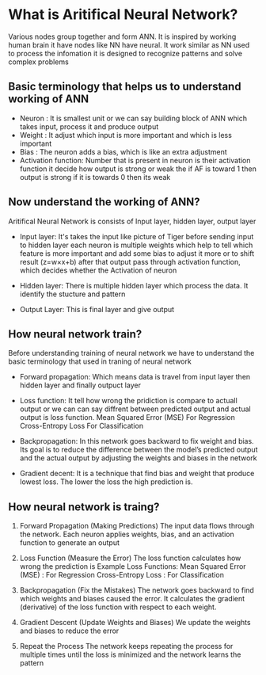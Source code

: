 # What is Aritifical Neural Network?

Various nodes group together and form ANN. It is inspired by working human brain it have nodes like NN have neural. It work similar as NN used to process the infomation it is designed to recognize patterns and solve complex problems

## Basic terminology that helps us to understand working of ANN

- Neuron : It is smallest unit or we can say building block of ANN which takes input, process it and produce output
- Weight : It adjust which input is more important and which is less important
- Bias : The neuron adds a bias, which is like an extra adjustment
- Activation function: Number that is present in neuron is their activation function it decide how output is strong or weak the if AF is toward 1 then output is strong if it is towards 0 then its weak

## Now understand the working of ANN?

Aritifical Neural Network is consists of Input layer, hidden layer, output layer

- Input layer: It's takes the input like picture of Tiger before sending input to hidden layer each neuron is multiple weights which help to tell which feature is more important and add some bias to adjust it more or to shift result
(z=w×x+b) after that output pass through activation function, which decides whether the Activation of neuron

- Hidden layer: There is multiple hidden layer which process the data. It identify the stucture and pattern

- Output Layer: This is final layer and give output

## How neural network train?

Before understanding training of neural network we have to understand the basic terminology that used in traning of neural network

- Forward propagation: Which means data is travel from input layer then hidden layer and finally outpuct layer

- Loss function: It tell how wrong the pridiction is compare to actuall output or we can can say diffrent between predicted output and actual output is loss function.
Mean Squared Error (MSE)  For Regression
Cross-Entropy Loss For Classification

- Backpropagation: In this network goes backward to fix weight and bias. Its goal is to reduce the difference between the model’s predicted output and the actual output by adjusting the weights and biases in the network

- Gradient decent: It is a technique that find bias and weight that produce lowest loss. The lower the loss the high prediction is.

## How neural network is traing?

1) Forward Propagation (Making Predictions)
The input data flows through the network.
Each neuron applies weights, bias, and an activation function to generate an output

2) Loss Function (Measure the Error)
The loss function calculates how wrong the prediction is
Example Loss Functions:
Mean Squared Error (MSE) : For Regression
Cross-Entropy Loss : For Classification

3) Backpropagation (Fix the Mistakes)
The network goes backward to find which weights and biases caused the error.
It calculates the gradient (derivative) of the loss function with respect to each weight.

4) Gradient Descent (Update Weights and Biases)
We update the weights and biases to reduce the error

5) Repeat the Process
The network keeps repeating the process for multiple times until the loss is minimized and the network learns the pattern  
